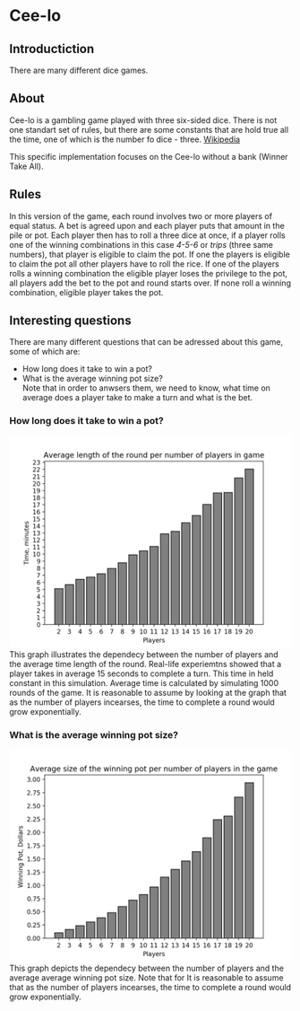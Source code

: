# Cee-lo
## Introductiction
There are many different dice games.

## About
Cee-lo is a gambling game played with three six-sided
dice. There is not one standart set of rules, but there
are some constants that are hold true all the time, one
of which is the number fo dice - three. [Wikipedia](https://en.wikipedia.org/wiki/Cee-lo)

This specific implementation focuses on the Cee-lo
without a bank (Winner Take All). 

## Rules
In this version of the game, each round involves two or
more players of equal status. A bet is agreed upon and
each player puts that amount in the pile or pot. Each
player then has to roll a three dice at once, if a
player rolls one of the winning combinations in this case
*4-5-6* or *trips* (three same numbers), that player is
eligible to claim the pot. If one the players is eligible
to claim the pot all other players have to roll the rice.
If one of the players rolls a winning combination the
eligible player loses the privilege to the pot, all
players add the bet to the pot and round starts over.
If none roll a winning combination, eligible player takes
the pot.  

## Interesting questions
There are many different questions that can be adressed about this game, some of which are:
- How long does it take to win a pot?
- What is the average winning pot size?  
Note that in order to anwsers them, we need to know, what time on average does a player take to make a turn and what is the bet. 
### How long does it take to win a pot?
![Plot 1](plot_time.png)
This graph illustrates the dependecy between the number of players and the average time length of the round. Real-life experiemtns showed that a player takes in average 15 seconds to complete a turn. This time in held constant in this simulation. Average time is calculated by simulating 1000 rounds of the game. It is reasonable to assume by looking at the graph that as the number of players incearses, the time to complete a round would grow exponentially.  

### What is the average winning pot size?
![Plot 2](plot_pot.png)
This graph depicts the dependecy between the number of players and the average average winning pot size. Note that for It is reasonable to assume that as the number of players incearses, the time to complete a round would grow exponentially.


